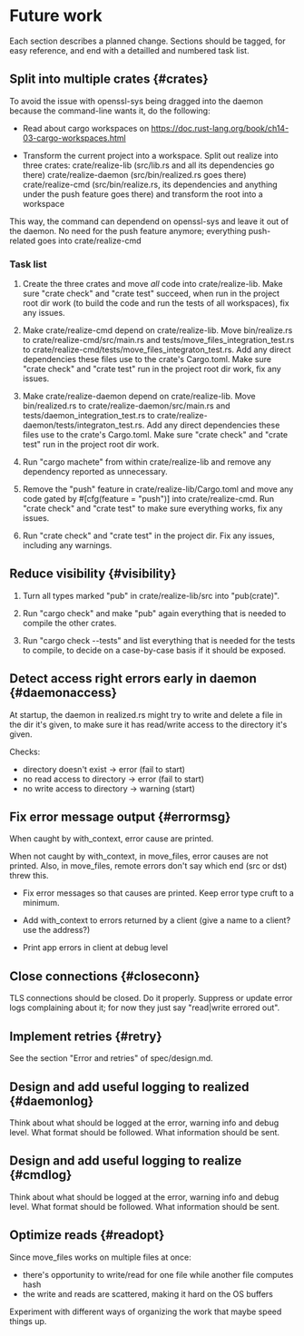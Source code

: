 # Future work

Each section describes a planned change. Sections should be tagged,
for easy reference, and end with a detailled and numbered task list.

## Split into multiple crates {#crates}

To avoid the issue with openssl-sys being dragged into the daemon because
the command-line wants it, do the following:

- Read about cargo workspaces on
   https://doc.rust-lang.org/book/ch14-03-cargo-workspaces.html

- Transform the current project into a workspace. Split out realize
 into three crates: crate/realize-lib (src/lib.rs and all its
 dependencies go there) crate/realize-daemon (src/bin/realized.rs goes
 there) crate/realize-cmd (src/bin/realize.rs, its dependencies and
 anything under the push feature goes there) and transform the root
 into a workspace

This way, the command can dependend on openssl-sys and leave it out of
the daemon. No need for the push feature anymore; everything push-related goes into crate/realize-cmd

### Task list

1. Create the three crates and move *all* code into crate/realize-lib.
   Make sure "crate check" and "crate test" succeed, when run in the
   project root dir work (to build the code and run the tests of all
   workspaces), fix any issues.

3. Make crate/realize-cmd depend on crate/realize-lib. Move
   bin/realize.rs to crate/realize-cmd/src/main.rs and
   tests/move_files_integration_test.rs to
   crate/realize-cmd/tests/move_files_integraton_test.rs. Add any
   direct dependencies these files use to the crate's Cargo.toml. Make
   sure "crate check" and "crate test" run in the project root dir
   work, fix any issues.

4. Make crate/realize-daemon depend on crate/realize-lib. Move
   bin/realized.rs to crate/realize-daemon/src/main.rs and
   tests/daemon_integration_test.rs to
   crate/realize-daemon/tests/integraton_test.rs. Add any direct
   dependencies these files use to the crate's Cargo.toml. Make sure
   "crate check" and "crate test" run in the project root dir work.

5. Run "cargo machete" from within crate/realize-lib and remove
   any dependency reported as unnecessary.

6. Remove the "push" feature in crate/realize-lib/Cargo.toml and move
   any code gated by #[cfg(feature = "push")] into crate/realize-cmd.
   Run "crate check" and "crate test" to make sure everything works,
   fix any issues.

7. Run "crate check" and "crate test" in the project dir. Fix any
   issues, including any warnings.

## Reduce visibility {#visibility}

1. Turn all types marked "pub" in crate/realize-lib/src into
   "pub(crate)".

2. Run "cargo check" and make "pub" again everything that is needed to
   compile the other crates.

3. Run "cargo check --tests" and list everything that is needed for
   the tests to compile, to decide on a case-by-case basis if it
   should be exposed.

## Detect access right errors early in daemon {#daemonaccess}

At startup, the daemon in realized.rs might try to write and delete a
file in the dir it's given, to make sure it has read/write access to
the directory it's given.

Checks:
- directory doesn't exist -> error (fail to start)
- no read access to directory -> error (fail to start)
- no write access to directory -> warning (start)

## Fix error message output {#errormsg}

When caught by with_context, error cause are printed.

When not caught by with_context, in move_files, error causes are not
printed. Also, in move_files, remote errors don't say which end (src
or dst) threw this.

- Fix error messages so that causes are printed. Keep error type cruft
  to a minimum.

- Add with_context to errors returned by a client (give a name to a
  client? use the address?)

- Print app errors in client at debug level

## Close connections {#closeconn}

TLS connections should be closed. Do it properly. Suppress or update
error logs complaining about it; for now they just say "read|write
errored out".

## Implement retries {#retry}

See the section "Error and retries" of spec/design.md.

## Design and add useful logging to realized {#daemonlog}

Think about what should be logged at the error, warning info and debug
level. What format should be followed. What information should be
sent.

## Design and add useful logging to realize {#cmdlog}

Think about what should be logged at the error, warning info and debug
level. What format should be followed. What information should be
sent.

## Optimize reads {#readopt}

Since move_files works on multiple files at once:
 - there's opportunity to write/read for one file while another file computes hash
 - the write and reads are scattered, making it hard on the OS buffers

Experiment with different ways of organizing the work that maybe speed
things up.
